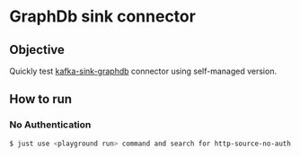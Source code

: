 # GraphDb sink connector

## Objective

Quickly test [kafka-sink-graphdb](https://github.com/Ontotext-AD/kafka-sink-graphdb/tree/main) connector using self-managed version.

## How to run


### No Authentication

```bash
$ just use <playground run> command and search for http-source-no-auth.sh in this folder
```
